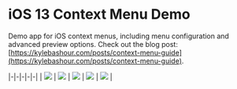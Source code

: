 # iOS 13 Context Menu Demo

Demo app for iOS context menus, including menu configuration and advanced preview options. Check out the blog post: [https://kylebashour.com/posts/context-menu-guide](https://kylebashour.com/posts/context-menu-guide).

|-|-|-|-|-|
| ![](images/collection.png) | ![](images/nesting.png) | ![](images/photo.png) | ![](images/targeted-1.png) | ![](images/targeted-2.png) |
